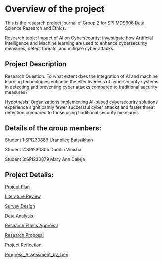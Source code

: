 # Overview of the project

This is the research project journal of Group 2 for SPI MDS606 Data Science Research and Ethics.

Research topic:
Impact of AI on Cybersecurity: Investigate how Artificial Intelligence and Machine learning are used to enhance cybersecurity measures, detect threats, and mitigate cyber attacks.

## Project Description

Research Question:
To what extent does the integration of AI and machine learning technologies enhance the effectiveness of cybersecurity systems in detecting and preventing cyber attacks compared to traditional security measures?

Hypothesis: Organizations implementing AI-based cybersecurity solutions experience significantly fewer successful cyber attacks and faster threat detection compared to those using traditional security measures.

## Details of the group members:
Student 1:SPI230889 Uranbileg Batsaikhan

Student 2:SPI230805 Darolin Vinisha

Student 3:SPI230879 Mary Ann Calleja

## Project Details:
[Project Plan](ProjectPlan.md)

[Literature Review](LiteratureReview.md)

[Survey Design](SurveyDesign.md)

[Data Analysis](DataAnalysis.md)

[Research Ethics Approval](ResearchEthicsApproval.md)

[Research Proposal](ResearchProposal.md)

[Project Reflection](ProjectReflection.md)

[Progress_Assessment_by_Lien](Progress_Assessment_by_Lien.md)



